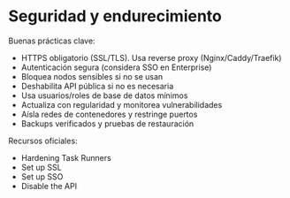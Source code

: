 # Seguridad y endurecimiento

Buenas prácticas clave:
- HTTPS obligatorio (SSL/TLS). Usa reverse proxy (Nginx/Caddy/Traefik)
- Autenticación segura (considera SSO en Enterprise)
- Bloquea nodos sensibles si no se usan
- Deshabilita API pública si no es necesaria
- Usa usuarios/roles de base de datos mínimos
- Actualiza con regularidad y monitorea vulnerabilidades
- Aísla redes de contenedores y restringe puertos
- Backups verificados y pruebas de restauración

Recursos oficiales:
- Hardening Task Runners
- Set up SSL
- Set up SSO
- Disable the API
